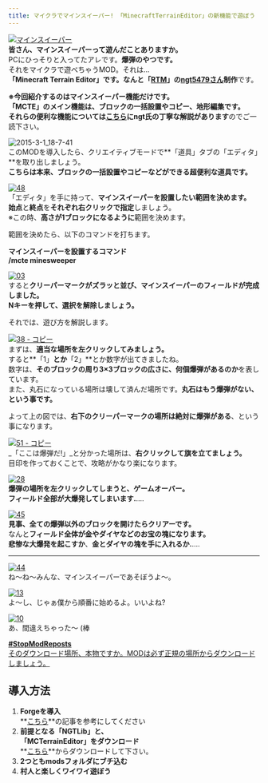 ```yaml
---
title: マイクラでマインスイーパー! 「MinecraftTerrainEditor」の新機能で遊ぼう
---
```


[![マインスイーパー](https://cdn-ak.f.st-hatena.com/images/fotolife/s/sasigume/20210208/20210208134908.png)](#4/5/45346031.png "マインスイーパー")  
**皆さん、マインスイーパーって遊んだことありますか。**  
PCにひっそりと入ってたアレです。**爆弾のやつです。**  
それをマイクラで遊べちゃうMOD。それは…  
**「Minecraft Terrain Editor」**です。なんと**「[RTM](/tag/RealTrainMod)」**の**[ngt5479さん](https://twitter.com/ngt5479)制作**です。

**※今回紹介するのはマインスイーパー機能だけです。**  
**「MCTE」**のメイン機能は、**ブロックの一括設置やコピー、地形編集です。**  
それらの便利な機能については**[こちら](http://forum.minecraftuser.jp/viewtopic.php?t=13633)にngt氏の丁寧な解説があります**のでご一読下さい。

![2015-3-1_18-7-41](https://cdn-ak.f.st-hatena.com/images/fotolife/s/sasigume/20210208/20210208135200.jpg)  
このMODを導入したら、クリエイティブモードで**「道具」タブの「エディタ」**を取り出しましょう。  
**こちらは本来、ブロックの一括設置やコピーなどができる超便利な道具です。**

[![48](https://cdn-ak.f.st-hatena.com/images/fotolife/s/sasigume/20210208/20210208125332.png)](#0/a/0a53937b.png "48")  
「エディタ」を手に持って、**マインスイーパーを設置したい範囲を決めます。**  
**始点**と**終点**を**それぞれ右クリックで指定**しましょう。  
※この時、**高さが1ブロックになるように**範囲を決めます。

範囲を決めたら、以下のコマンドを打ちます。

**マインスイーパーを設置するコマンド  
/mcte minesweeper**

[![03](https://cdn-ak.f.st-hatena.com/images/fotolife/s/sasigume/20210208/20210208142453.png)](#6/6/66ffe091.png "03")  
すると**クリーパーマークがズラッと並び、マインスイーパーのフィールドが完成しました。**  
**Nキーを押して、選択を解除しましょう。**

それでは、遊び方を解説します。

[![38 - コピー](https://cdn-ak.f.st-hatena.com/images/fotolife/s/sasigume/20210208/20210208143142.png)](#6/c/6c99e765.png "38 - コピー")  
まずは、**適当な場所を左クリックしてみましょう。**  
すると**「1」**とか**「2」**とか数字が出てきましたね。  
数字は、**そのブロックの周り3×3ブロックの広さに、何個爆弾があるのか**を表しています。  
また、丸石になっている場所は壊して済んだ場所です。**丸石はもう爆弾がない、という事です。**

よって上の図では、**右下のクリーパーマークの場所は絶対に爆弾がある**、という事になります。

[![51 - コピー](https://cdn-ak.f.st-hatena.com/images/fotolife/s/sasigume/20210208/20210208180838.png)](#f/f/ff3d2733.png "51 - コピー")  
_「ここは爆弾だ!」_と分かった場所は、**右クリックして旗を立てましょう。**  
目印を作っておくことで、攻略がかなり楽になります。

[![28](https://cdn-ak.f.st-hatena.com/images/fotolife/s/sasigume/20210208/20210208125450.png)](#0/c/0c4e00b8.png "28")  
**爆弾の場所を左クリックしてしまうと、ゲームオーバー。**  
**フィールド全部が大爆発してしまいます.**….

[![45](https://cdn-ak.f.st-hatena.com/images/fotolife/s/sasigume/20210208/20210208163238.png)](#e/3/e31a5f98.png "45")  
**見事、全ての爆弾以外のブロックを開けたらクリアーです。**  
なんと**フィールド全体が金やダイヤなどのお宝の塊になります。**  
**悲惨な大爆発を起こすか**、**金とダイヤの塊を手に入れるか.**….

---

[![44](https://cdn-ak.f.st-hatena.com/images/fotolife/s/sasigume/20210208/20210208151854.png)](#9/9/9908e920.png "44")  
ね～ね～みんな、マインスイーパーであそぼうよ～。

[![13](https://cdn-ak.f.st-hatena.com/images/fotolife/s/sasigume/20210208/20210208153931.png)](#a/c/ac5740d5.png "13")  
よ～し、じゃぁ僕から順番に始めるよ。いいよね?

[![10](https://cdn-ak.f.st-hatena.com/images/fotolife/s/sasigume/20210208/20210208145110.png)](#7/e/7e18dd10.png "10")  
あ、間違えちゃった～ (棒

[**#StopModReposts**  
そのダウンロード場所、本物ですか。MODは必ず正規の場所からダウンロードしましょう。](https://www.napoan.com/stop-mod-reposts/)

## 導入方法 

1.  **Forgeを導入**  
    **[こちら](/minecraft-je/howto/install-forge/)**の記事を参考にしてください
2.  **前提となる「NGTLib」と、  
    「MCTerrainEditor」をダウンロード**  
    **[こちら](http://forum.minecraftuser.jp/viewtopic.php?t=13633 "「NGTLib」と「MCTerrainEditor」のダウンロード")**からダウンロードして下さい。
3.  **2つともmodsフォルダにブチ込む** 
4.  **村人と楽しくワイワイ遊ぼう**
